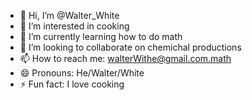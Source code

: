 - 👋 Hi, I’m @Walter_White
- 👀 I’m interested in cooking
- 🌱 I’m currently learning how to do math
- 💞️ I’m looking to collaborate on chemichal productions
- 📫 How to reach me: walterWithe@gmail.com.math
- 😄 Pronouns: He/Walter/White
- ⚡ Fun fact: I love cooking

<!---
Davidosom/Davidosom is a ✨ special ✨ repository because its `README.md` (this file) appears on your GitHub profile.
You can click the Preview link to take a look at your changes.
--->
